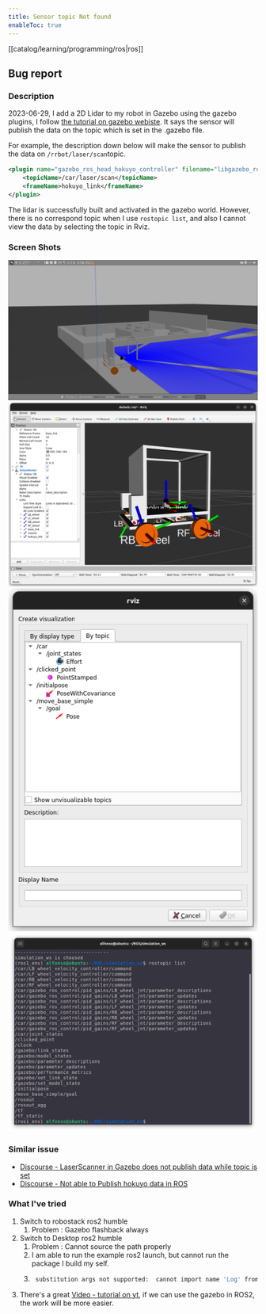 ```yaml
---
title: Sensor topic Not found
enableToc: true
---
```

[[catalog/learning/programming/ros|ros]]

## Bug report   
### Description  
2023-06-29, I add a 2D Lidar to my robot in Gazebo using the gazebo plugins, I follow [the tutorial on gazebo webiste](https://classic.gazebosim.org/tutorials?tut=ros_gzplugins#GPULaser). It says the sensor will publish the data on the topic which is set in the .gazebo file.  

For example, the description down below will make the sensor to publish the data on
```/rrbot/laser/scan```topic.  
```xml
<plugin name="gazebo_ros_head_hokuyo_controller" filename="libgazebo_ros_gpu_laser.so">
    <topicName>/car/laser/scan</topicName>
    <frameName>hokuyo_link</frameName>
</plugin>
```  
  
The lidar is successfully built and activated in the gazebo world. However, there is no correspond topic when I use ```rostopic list```, and also I cannot view the data by selecting the topic in Rviz.  

### Screen Shots  
![](images/old/In_gazebo.png)  
![](images/old/In_rviz.png)  
![](images/old/rviz_select_by_topic.png)  
![](images/old/Result_of_rostopic_list.png)  

### Similar issue
- [Discourse - LaserScanner in Gazebo does not publish data while topic is set](https://answers.ros.org/question/273492/laserscanner-in-gazebo-does-not-publish-data-while-topic-is-set/)  
- [Discourse - Not able to Publish hokuyo data in ROS](https://answers.gazebosim.org//question/7029/not-able-to-publish-hokuyo-data-in-ros/)

### What I've tried
1. Switch to robostack ros2 humble  
	1. Problem : Gazebo flashback always  
2. Switch to Desktop ros2 humble  
	1. Problem : Cannot source the path properly  
	2. I am able to run the example ros2 launch, but cannot run the package I build my self. 
	3. ```bash 
		substitution args not supported:  cannot import name 'Log' from 'rosgraph_msgs.msg' (/opt/ros/humble/local/lib/python3.10/dist-packages/rosgraph_msgs/msg/__init__.py)   
3.  There's a great [Video - tutorial on yt](https://www.youtube.com/playlist?list=PLunhqkrRNRhYAffV8JDiFOatQXuU-NnxT), if we can use the gazebo in ROS2, the work will be more easier.  